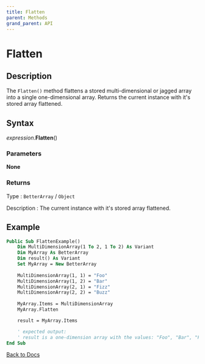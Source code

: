 ```yaml
---
title: Flatten
parent: Methods
grand_parent: API
---
```


# Flatten

## Description
The `Flatten()` method flattens a stored multi-dimensional or jagged array into a single one-dimensional array. Returns the current instance with it's stored array flattened.

## Syntax

*expression*.**Flatten**()

### Parameters

**None**

### Returns

Type
: `BetterArray` / `Object`

Description
: The current instance with it's stored array flattened.

## Example

```vb
Public Sub FlattenExample()
    Dim MultiDimensionArray(1 To 2, 1 To 2) As Variant
    Dim MyArray As BetterArray
    Dim result() As Variant
    Set MyArray = New BetterArray
    
    MultiDimensionArray(1, 1) = "Foo"
    MultiDimensionArray(1, 2) = "Bar"
    MultiDimensionArray(2, 1) = "Fizz"
    MultiDimensionArray(2, 2) = "Buzz"
    
    MyArray.Items = MultiDimensionArray
    MyArray.Flatten

    result = MyArray.Items

    ' expected output:
    ' result is a one-dimension array with the values: "Foo", "Bar", "Fizz", "Buzz"
End Sub
```

[Back to Docs](https://senipah.github.io/VBA-Better-Array/)